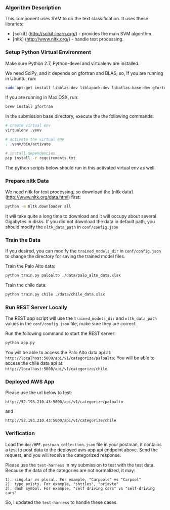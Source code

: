 ### Algorithm Description
This component uses SVM to do the text classification.
It uses these libraries:
* [scikit] (http://scikit-learn.org/) - provides the main SVM algorithm.
* [nltk] (http://www.nltk.org/) - handle text processing.

### Setup Python Virtual Environment
Make sure Python 2.7, Python-devel and virtualenv are installed. 

We need SciPy, and it depends on gfortran and BLAS, so,
If you are running in Ubuntu, run:
```sh
sudo apt-get install libblas-dev liblapack-dev libatlas-base-dev gfortran
```

If you are running in Max OSX, run:
```sh
brew install gfortran 
```


In the submission base directory, execute the the following commands:
```sh
# create virtual env
virtualenv .venv

# activate the virtual env
. .venv/bin/activate

# install dependencies
pip install -r requirements.txt
```

The python scripts below should run in this activated virtual env as well.

### Prepare nltk Data
We need nltk for text processing, so download the [nltk data] (http://www.nltk.org/data.html) first:
```sh
python -m nltk.downloader all
```
It will take quite a long time to download and it will occupy about several Gigabytes in disks.
If you did not download the data in default path, you should modify the `nltk_data_path` in `conf/config.json`



### Train the Data

If you desired, you can modify the `trained_models_dir` in `conf/config.json` to change the directory for saving the trained model files.

Train the Palo Alto data: 
```sh
python train.py paloalto ./data/palo_alto_data.xlsx
```

Train the chile data:
```sh
python train.py chile ./data/chile_data.xlsx
```


### Run REST Server Locally
The REST app script will use the `trained_models_dir` and `nltk_data_path` values in the `conf/config.json` file, make sure they are correct. 

Run the following command to start the REST server:
```sh
python app.py
```


You will be able to access the Palo Alto data api at: `http://localhost:5000/api/v1/categorize/paloalto`;
You will be able to access the chile data api at: `http://localhost:5000/api/v1/categorize/chile`.



### Deployed AWS App
Please use the url below to test:
```
http://52.193.210.43:5000/api/v1/categorize/paloalto
```
and
```
http://52.193.210.43:5000/api/v1/categorize/chile
```

### Verification

Load the `doc/HPE.postman_collection.json` file in your postman, it contains a test to post data to the deployed aws app api endpoint above. 
Send the request, and you will receive the categorized response.
 
Please use the `test-harness` in my submission to test with the test data.
Because the data of the categories are not normalized, it may:
```
1). singular vs plural. For example, "Carpools" vs "Carpool" 
2). typo exists. For example, "shttles", "priavte"
3). dash symbol. For example, "self driving cars" vs "self-driving cars"
```

So, I updated the `test-harness` to handle these cases.